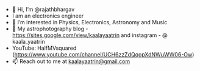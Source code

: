 - 👋 Hi, I’m @rajathbhargav
- I am an electronics engineer
- 👀 I’m interested in Physics, Electronics, Astronomy and Music
- 🌱 My astrophotography blog - https://sites.google.com/view/kaalayaatrin and instagram - @ kaala_yaatrin
- YouTube: HalfMVsquared (https://www.youtube.com/channel/UCH6zzZdQqopXdNWuWW06-Ow)
- 📫 Reach out to me at kaalayaatrin@gmail.com

<!---
rajathbhargav/rajathbhargav is a ✨ special ✨ repository because its `README.md` (this file) appears on your GitHub profile.
You can click the Preview link to take a look at your changes.
--->
